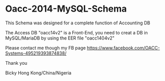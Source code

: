 # Oacc-2014-MySQL-Schema
This Schema was designed for a complete function of Accounting DB

The Access DB "oacc14v2" is a Front-End, you need to creat a DB in MySQL/MariaDB by using the EER file "oacc1404v2"

Please contact me though my FB page https://www.facebook.com/OACC-Systems-495219393874838/ 

Thank you

Bicky Hong Kong/China/Nigeria
